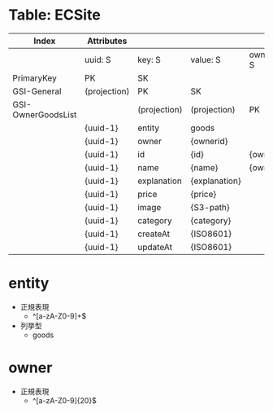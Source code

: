 # Table: ECSite
  |Index|Attributes||||
  |--|--|--|--|--|
  ||uuid: S|key: S|value: S|ownerid: S|
  |PrimaryKey|PK|SK||
  |GSI-General|(projection)|PK|SK|
  |GSI-OwnerGoodsList||(projection)|(projection)|PK|
  ||{uuid-1}|entity|goods||
  ||{uuid-1}|owner|{ownerid}||
  ||{uuid-1}|id|{id}|{ownerid}||
  ||{uuid-1}|name|{name}|{ownerid}|
  ||{uuid-1}|explanation|{explanation}||
  ||{uuid-1}|price|{price}||
  ||{uuid-1}|image|{S3-path}||
  ||{uuid-1}|category|{category}||
  ||{uuid-1}|createAt|{ISO8601}||
  ||{uuid-1}|updateAt|{ISO8601}||

# entity
  - 正規表現
    - ^[a-zA-Z0-9]+$
  - 列挙型
    - goods

# owner
  - 正規表現
    - ^[a-zA-Z0-9]{20}$


